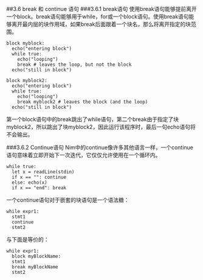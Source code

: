 ##3.6  break 和 continue 语句
###3.6.1 break语句
使用break语句能够提前离开一个block。break语句能够用于while，for或一个block语句。使用break语句能够离开最内层的块作用域，如果break后面跟着一个块名，那么将离开指定的块范围。

    block myblock:
      echo("entering block")
      while true:
        echo("looping")
        break # leaves the loop, but not the block
      echo("still in block")

    block myblock2:
      echo("entering block")
      while true:
        echo("looping")
        break myblock2 # leaves the block (and the loop)
      echo("still in block")

第一个block语句中的break跳出了while语句，第二个break由于指定了块myblock2，所以跳出了块myblock2，因此运行该程序时，最后一句echo语句将不会输出。

###3.6.2 Continue语句
Nim中的continue像许多其他语言一样，一个continue语句意味着立即开始下一次迭代，它仅仅允许使用在一个循环内。

    while true:
   	  let x = readLine(stdin)
      if x == "": continue
      else: echo(x)
      if x == "end": break
 
一个continue语句对于嵌套的块语句是一个语法糖：

    while expr1:
      stmt1
      continue
      stmt2
 
与下面是等价的：

    while expr1:
      block myBlockName:
      stmt1
      break myBlockName
      stmt2
